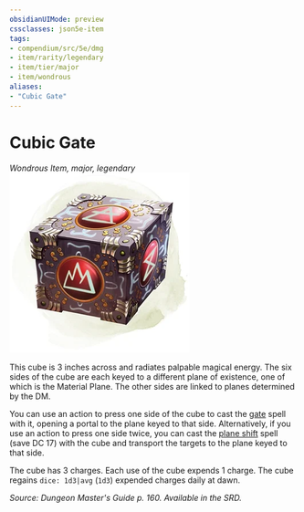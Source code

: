 ```yaml
---
obsidianUIMode: preview
cssclasses: json5e-item
tags:
- compendium/src/5e/dmg
- item/rarity/legendary
- item/tier/major
- item/wondrous
aliases: 
- "Cubic Gate"
---
```

# Cubic Gate
*Wondrous Item, major, legendary*  
![](4-Resources/Compendium/items/img/cubic-gate.webp#right)  


This cube is 3 inches across and radiates palpable magical energy. The six sides of the cube are each keyed to a different plane of existence, one of which is the Material Plane. The other sides are linked to planes determined by the DM.

You can use an action to press one side of the cube to cast the [gate](4-Resources/Compendium/spells/gate.md) spell with it, opening a portal to the plane keyed to that side. Alternatively, if you use an action to press one side twice, you can cast the [plane shift](4-Resources/Compendium/spells/plane-shift.md) spell (save DC 17) with the cube and transport the targets to the plane keyed to that side.

The cube has 3 charges. Each use of the cube expends 1 charge. The cube regains `dice: 1d3|avg` (`1d3`) expended charges daily at dawn.

*Source: Dungeon Master's Guide p. 160. Available in the SRD.*